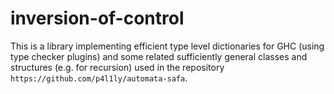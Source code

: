 # inversion-of-control

This is a library implementing efficient type level dictionaries for GHC (using type checker plugins) and some related sufficiently general classes and structures (e.g. for recursion) used in the repository `https://github.com/p4l1ly/automata-safa`.
